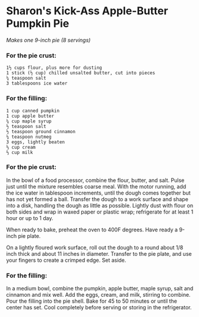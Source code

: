 Sharon's Kick-Ass Apple-Butter Pumpkin Pie
==========================================
_Makes one 9-inch pie (8 servings)_

### For the pie crust:

    1½ cups flour, plus more for dusting
    1 stick (½ cup) chilled unsalted butter, cut into pieces
    ¼ teaspoon salt
    3 tablespoons ice water

### For the filling:

    1 cup canned pumpkin
    1 cup apple butter
    ¼ cup maple syrup
    ½ teaspoon salt
    ½ teaspoon ground cinnamon
    ¼ teaspoon nutmeg
    3 eggs, lightly beaten
    ⅓ cup cream
    ⅔ cup milk

### For the pie crust:

In the bowl of a food processor, combine the flour, butter, and salt. Pulse
just until the mixture resembles coarse meal. With the motor running, add
the ice water in tablespoon increments, until the dough comes together but
has not yet formed a ball. Transfer the dough to a work surface and shape 
into a disk, handling the dough as little as possible. Lightly dust with 
flour on both sides and wrap in waxed paper or plastic wrap; refrigerate 
for at least 1 hour or up to 1 day.

When ready to bake, preheat the oven to 400F degrees. Have ready a 9-inch 
pie plate.

On a lightly floured work surface, roll out the dough to a round about 1/8 
inch thick and about 11 inches in diameter. Transfer to the pie plate, and 
use your fingers to create a crimped edge. Set aside.

### For the filling:

In a medium bowl, combine the pumpkin, apple butter, maple syrup, salt and 
cinnamon and mix well. Add the eggs, cream, and milk, stirring to combine. 
Pour the filling into the pie shell. Bake for 45 to 50 minutes or until the 
center has set. Cool completely before serving or storing in the 
refrigerator.
